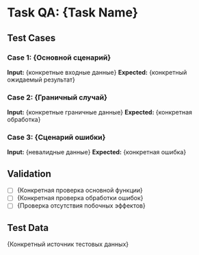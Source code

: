 # Task QA: {Task Name}

## Test Cases

### Case 1: {Основной сценарий}
**Input:** {конкретные входные данные}
**Expected:** {конкретный ожидаемый результат}

### Case 2: {Граничный случай}
**Input:** {конкретные граничные данные}
**Expected:** {конкретная обработка}

### Case 3: {Сценарий ошибки}
**Input:** {невалидные данные}
**Expected:** {конкретная ошибка}

## Validation
- [ ] {Конкретная проверка основной функции}
- [ ] {Конкретная проверка обработки ошибок}
- [ ] {Проверка отсутствия побочных эффектов}

## Test Data
{Конкретный источник тестовых данных}